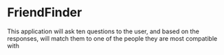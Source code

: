 # FriendFinder

This application will ask ten questions to the user, and based on the responses, will match them to one of the people they are most compatible with